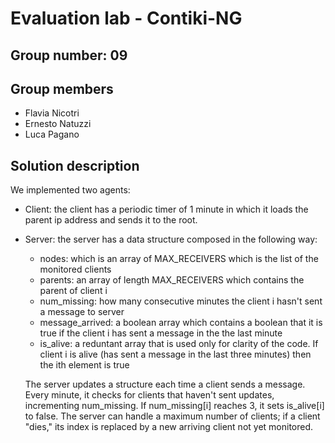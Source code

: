 # Evaluation lab - Contiki-NG

## Group number: 09

## Group members

- Flavia Nicotri
- Ernesto Natuzzi
- Luca Pagano

## Solution description
We implemented two agents:

- Client: the client has a periodic timer of 1 minute in which it loads the parent ip address and sends it
   to the root.
  
- Server: the server has a data structure composed in the following way:
   - nodes: which is an array of MAX_RECEIVERS which is the list of the monitored clients
   - parents: an array of length MAX_RECEIVERS which contains the parent of client i
   - num_missing: how many consecutive minutes the client i hasn't sent a message to server
   - message_arrived: a boolean array which contains a boolean that it is true if the client i has sent a message in the the last minute
   - is_alive: a reduntant array that is used only for clarity of the code. If client i is alive (has sent a message in the last three minutes) then the ith element is true
  
    The server updates a structure each time a client sends a message. Every minute, it checks for clients that haven't sent updates, incrementing num_missing. If num_missing[i] reaches 3, it sets is_alive[i] to false. The server can handle a maximum number of clients; if a client "dies," its index is replaced by a new arriving client not yet monitored.



